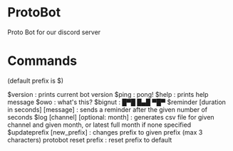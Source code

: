 ﻿# ProtoBot
Proto Bot for our discord server

# Commands
(default prefix is $)

$version : prints current bot version
$ping : pong!
$help : prints help message
$owo : what's this?
$bignut : █▀█ █▄█ ▀█▀
$reminder [duration in seconds] [message] : sends a reminder after the given number of seconds
$log [channel] [optional: month] : generates csv file for given channel and given month, or latest full month if none specified
$updateprefix [new_prefix] : changes prefix to given prefix (max 3 characters)
protobot reset prefix : reset prefix to default
